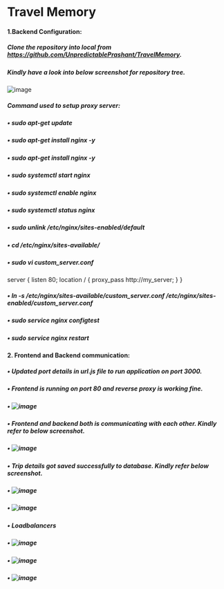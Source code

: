 # Travel Memory

####  1.Backend Configuration:
##### Clone the repository into local from https://github.com/UnpredictablePrashant/TravelMemory.
##### Kindly have a look into below screenshot for repository tree.
 ![image](https://github.com/himani0550/TravelMemory/assets/77041503/020dfa0a-7f91-4506-943e-4365a84d7570)


##### Command used to setup proxy server:
##### •	sudo apt-get update
##### •	sudo apt-get install nginx -y
##### •	sudo apt-get install nginx -y
##### •	sudo systemctl start nginx
##### •	sudo systemctl enable nginx
##### •	sudo systemctl status nginx
##### •	sudo unlink /etc/nginx/sites-enabled/default
##### •	cd /etc/nginx/sites-available/
##### •	sudo vi custom_server.conf
server {
listen 80;
location / {
proxy_pass http://my_server;
}
}
##### •	ln -s /etc/nginx/sites-available/custom_server.conf /etc/nginx/sites-enabled/custom_server.conf
##### •	sudo service nginx configtest
##### •	sudo service nginx restart

#### 2.	Frontend and Backend communication:
##### •	Updated port details in url.js file to run application on port 3000.
##### •	Frontend is running on port 80 and reverse proxy is working fine.
##### •	![image](https://github.com/himani0550/TravelMemory/assets/77041503/20b8a6c3-7526-420a-b6d1-393aa1ca8074)
##### •	Frontend and backend both is communicating with each other. Kindly refer to below screenshot.
##### •	![image](https://github.com/himani0550/TravelMemory/assets/77041503/5833b980-4ba6-4f05-938d-baf746711209)
##### •	Trip details got saved successfully to database. Kindly refer below screenshot.
##### •	![image](https://github.com/himani0550/TravelMemory/assets/77041503/0a08d28e-1f66-4264-a6e7-2f3658196d1d)
##### •	![image](https://github.com/himani0550/TravelMemory/assets/77041503/3ad44c3b-6059-4a3a-8c73-85ce1770eebb)
##### •	Loadbalancers
##### • ![image](https://github.com/himani0550/TravelMemory/assets/77041503/2e849e7e-7ae8-4c74-89b6-82b75bf12d0a)
##### • ![image](https://github.com/himani0550/TravelMemory/assets/77041503/e2750d2e-80b0-4f92-b692-d7ea87d0c63b)
##### • ![image](https://github.com/himani0550/TravelMemory/assets/77041503/eea83cbe-5cc0-4480-a00b-07212adff841)


